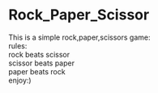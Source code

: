 # Rock_Paper_Scissor
This is a simple rock,paper,scissors game:\
rules:\
rock beats scissor\
scissor beats paper \
paper beats rock\
enjoy:)